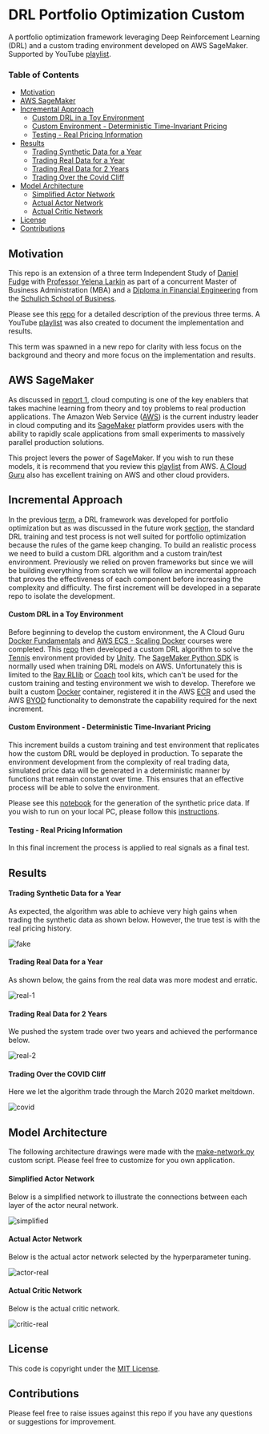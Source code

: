 # DRL Portfolio Optimization Custom
A portfolio optimization framework leveraging Deep Reinforcement Learning (DRL) and a custom trading environment 
developed on AWS SageMaker.  Supported by YouTube [playlist](https://www.youtube.com/playlist?list=PLJtqqeC4KrwQ1AK9mo6TrbRX0mdRrwpO8).

### Table of Contents
- [Motivation](#motivation)
- [AWS SageMaker](#aws-sagemaker)
- [Incremental Approach](#incremental-approach)
  - [Custom DRL in a Toy Environment](#custom-drl-in-a-toy-environment)
  - [Custom Environment - Deterministic Time-Invariant Pricing](#custom-environment---deterministic-time-invariant-pricing)
  - [Testing - Real Pricing Information](#testing---real-pricing-information)
- [Results](#results)
  - [Trading Synthetic Data for a Year](#trading-synthetic-data-for-a-year)
  - [Trading Real Data for a Year](#trading-real-data-for-a-year)
  - [Trading Real Data for 2 Years](#trading-real-data-for-2-years)
  - [Trading Over the Covid Cliff](#trading-over-the-covid-cliff)
- [Model Architecture](#model-architecture)
  - [Simplified Actor Network](#simplified-actor-network)
  - [Actual Actor Network](#actual-actor-network)
  - [Actual Critic Network](#actual-critic-network)
- [License](#license)
- [Contributions](#contributions)

## Motivation
This repo is an extension of a three term Independent Study of [Daniel Fudge](https://www.linkedin.com/in/daniel-fudge) 
with [Professor Yelena Larkin](https://www.linkedin.com/in/yelena-larkin-6b7b361b/) 
as part of a concurrent Master of Business Administration (MBA) and a [Diploma in Financial Engineering](https://schulich.yorku.ca/programs/fnen/)
from the [Schulich School of Business](https://schulich.yorku.ca/). 

Please see this [repo](https://github.com/daniel-fudge/DRL-Portfolio-Optimization) for a detailed description of the 
previous three terms. A YouTube [playlist](https://www.youtube.com/playlist?list=PLJtqqeC4KrwQos6A3uMbZloJgM54R0H12) 
was also created to document the implementation and results. 

This term was spawned in a new repo for clarity with less focus on the background and theory and more focus on the 
implementation and results. 

## AWS SageMaker
As discussed in [report 1](https://github.com/daniel-fudge/DRL-Portfolio-Optimization/blob/master/docs/report1.pdf), 
cloud computing is one of the key enablers that takes machine learning from theory and toy problems to real production 
applications. The Amazon Web Service ([AWS](https://aws.amazon.com/)) is the current industry leader in cloud computing 
and its [SageMaker](https://aws.amazon.com/sagemaker/) platform provides users with the ability to rapidly scale 
applications from small experiments to massively parallel production solutions.

This project levers the power of SageMaker. If you wish to run these models, it is recommend that you review 
this [playlist](https://www.youtube.com/playlist?list=PLhr1KZpdzukcOr_6j_zmSrvYnLUtgqsZz) from AWS. [A Cloud Guru](https://acloud.guru/)
also has excellent training on AWS and other cloud providers. 

## Incremental Approach
In the previous [term](https://github.com/daniel-fudge/DRL-Portfolio-Optimization), a DRL framework was developed for 
portfolio optimization but as was discussed in the future work [section](https://github.com/daniel-fudge/DRL-Portfolio-Optimization#training-process), 
the standard DRL training and test process is not well suited for portfolio optimization because the rules of the game 
keep changing. To build an realistic process we need to build a custom DRL algorithm and a custom train/test 
environment. Previously we relied on proven frameworks but since we will be building everything from scratch we will 
follow an incremental approach that proves the effectiveness of each component before increasing the complexity and 
difficulty. The first increment will be developed in a separate repo to isolate the development.

#### Custom DRL in a Toy Environment
Before beginning to develop the custom environment, the A Cloud Guru [Docker Fundamentals](https://acloud.guru/learn/docker-fundamentals)
and [AWS ECS - Scaling Docker](https://acloud.guru/learn/aws-ecs-scaling-docker) courses were completed. This [repo](https://github.com/daniel-fudge/sagemaker-tennis) 
then developed a custom DRL algorithm to solve the [Tennis](https://github.com/Unity-Technologies/ml-agents/blob/master/docs/Learning-Environment-Examples.md#tennis) 
environment provided by [Unity](https://unity3d.com/machine-learning/). The [SageMaker Python SDK](https://sagemaker.readthedocs.io/en/stable/frameworks/rl/using_rl.html)
is normally used when training DRL models on AWS. Unfortunately this is limited to the [Ray RLlib](https://docs.ray.io/en/master/rllib.html)
or [Coach](https://nervanasystems.github.io/coach/) tool kits, which can't be used for the custom training and testing 
environment we wish to develop. Therefore we built a custom [Docker](https://www.docker.com/resources/what-container) 
container, registered it in the AWS [ECR](https://aws.amazon.com/ecr/) and used the AWS [BYOD](https://sagemaker.readthedocs.io/en/stable/overview.html#byo-docker-containers-with-sagemaker-estimators)
functionality to demonstrate the capability required for the next increment.

#### Custom Environment - Deterministic Time-Invariant Pricing
This increment builds a custom training and test environment that replicates how the custom DRL would be deployed in 
production. To separate the environment development from the complexity of real trading data, simulated price data will 
be generated in a deterministic manner by functions that remain constant over time. This ensures that an effective 
process will be able to solve the environment. 

Please see this [notebook](synthetic.ipynb) for the generation of the synthetic price data. If you wish to run on your
local PC, please follow this [instructions](local-setup.md).

#### Testing - Real Pricing Information
In this final increment the process is applied to real signals as a final test. 
 
## Results 
#### Trading Synthetic Data for a Year 
As expected, the algorithm was able to achieve very high gains when trading the synthetic data as shown below. However, 
the true test is with the real pricing history.

![fake](images/history-synthetic.png)

#### Trading Real Data for a Year
As shown below, the gains from the real data was more modest and erratic.

![real-1](images/history-real-1-year.png)

#### Trading Real Data for 2 Years
We pushed the system trade over two years and achieved the performance below.

![real-2](images/history-real-2-year.png)

#### Trading Over the COVID Cliff
Here we let the algorithm trade through the March 2020 market meltdown.

![covid](images/history-covid.png)

## Model Architecture
The following architecture drawings were made with the [make-network.py](make-network.py) custom script.  Please feel 
free to customize for you own application.
#### Simplified Actor Network
Below is a simplified network to illustrate the connections between each layer of the actor neural network.

![simplified](images/network-actor-simple-annotated.png)

#### Actual Actor Network
Below is the actual actor network selected by the hyperparameter tuning.

![actor-real](images/network-actor-real-annotated.png)

#### Actual Critic Network
Below is the actual critic network.

![critic-real](images/network-critic-real-annotated.png)

## License
This code is copyright under the [MIT License](LICENSE).

## Contributions
Please feel free to raise issues against this repo if you have any questions or suggestions for improvement.
